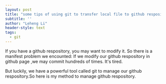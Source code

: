 ```yaml
---
layout: post
title: "some tips of using git to transfer local file to github respository"
subtitle: ''
author: "Leheng Li"
header-style: text
tags:
  - git
---
```



If you have a github respository, you may want to modify it. So there is a manifest problem we encounted: If we modify our github respository in github page ,we may commit hundreds of times. It's tired. 

But luckily, we have a powerful tool called git to manage our github respository.So here is my method to manage github respository.







